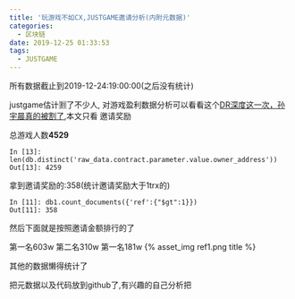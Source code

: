 ```yaml
---
title: '玩游戏不如CX,JUSTGAME邀请分析(内附元数据)'
categories:
  - 区块链
date: 2019-12-25 01:33:53
tags:
  - JUSTGAME
---
```


所有数据截止到2019-12-24:19:00:00(之后没有统计)

justgame估计🈹️了不少人, 对游戏盈利数据分析可以看看这个[DR深度这一次，孙宇晨真的被割了](https://mp.weixin.qq.com/s/WIy3DcauPIWxg1Vo3CO75Q),本文只看 邀请奖励


总游戏人数**4529**
```
In [13]: len(db.distinct('raw_data.contract.parameter.value.owner_address'))
Out[13]: 4259
```


拿到邀请奖励的:358(统计邀请奖励大于1trx的)
```
In [11]: db1.count_documents({'ref':{"$gt":1}})
Out[11]: 358
```
然后下面就是按照邀请金额排行的了

第一名603w
第二名310w
第一名181w
{% asset_img  ref1.png title %}

其他的数据懒得统计了

把元数据以及代码放到github了,有兴趣的自己分析把





